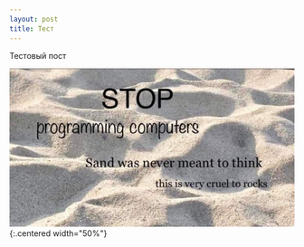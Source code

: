 ```yaml
---
layout: post
title: Тест
---
```

Тестовый пост

![](/v0/d/stop-programming.jpg){:.centered width="50%"}
